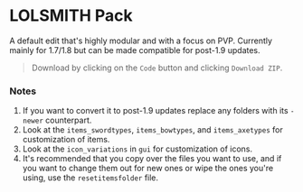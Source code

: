 # LOLSMITH Pack
A default edit that's highly modular and with a focus on PVP. Currently mainly for 1.7/1.8 but can be made compatible for post-1.9 updates.
> Download by clicking on the `Code` button and clicking `Download ZIP`.

### Notes
1. If you want to convert it to post-1.9 updates replace any folders with its `-newer` counterpart.
2. Look at the `items_swordtypes`, `items_bowtypes`, and `items_axetypes` for customization of items.
3. Look at the `icon_variations` in `gui` for customization of icons.
4. It's recommended that you copy over the files you want to use, and if you want to change them out for new ones or wipe the ones you're using, use the `resetitemsfolder` file.